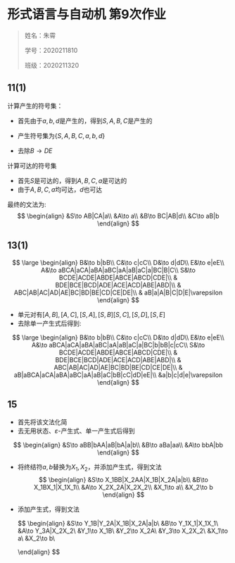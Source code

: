 # 形式语言与自动机 第9次作业

> 姓名：朱霄
>
> 学号：2020211810
>
> 班级：2020211320

## 11(1)

计算产生的符号集：

- 首先由于$a,b,d$是产生的，得到$S,A,B,C$是产生的

- 产生符号集为$\{S,A,B,C,a,b,d\}$
- 去除$B\to DE$

计算可达的符号集

- 首先$S$是可达的，得到$A,B,C,a$是可达的
- 由于$A,B,C,a$均可达，$d$也可达

最终的文法为:
$$
\begin{align}
&S\to AB|CA|a\\
&A\to a\\
&B\to BC|AB|d\\
&C\to aB|b
\end{align}
$$

## 13(1)

$$
\large
\begin{align}
B&\to b|bB\\
C&\to c|cC\\
D&\to d|dD\\
E&\to e|eE\\
A&\to aBCA|aCA|aBA|aBC|aA|aB|aC|a|BC|B|C\\
S&\to BCDE|ACDE|ABDE|ABCE|ABCD|CDE|\\
& BDE|BCE|BCD|ADE|ACE|ACD|ABE|ABD|\\
& ABC|AB|AC|AD|AE|BC|BD|BE|CD|CE|DE|\\
& aB|a|A|B|C|D|E|\varepsilon
\end{align}
$$



- 单元对有$[A,B],[A,C],[S,A],[S,B][S,C],[S,D],[S,E]$
- 去除单一产生式后得到:

$$
\large
\begin{align}
B&\to b|bB\\
C&\to c|cC\\
D&\to d|dD\\
E&\to e|eE\\
A&\to aBCA|aCA|aBA|aBC|aA|aB|aC|a|BC|b|bB|c|cC\\
S&\to BCDE|ACDE|ABDE|ABCE|ABCD|CDE|\\
& BDE|BCE|BCD|ADE|ACE|ACD|ABE|ABD|\\
& ABC|AB|AC|AD|AE|BC|BD|BE|CD|CE|DE|\\
& aB|aBCA|aCA|aBA|aBC|aA|aB|aC|bB|cC|dD|eE|\\
&a|b|c|d|e|\varepsilon
\end{align}
$$

## 15

- 首先将该文法化简
- 去无用状态、$\varepsilon$-产生式、单一产生式后得到

$$
\begin{align}
&S\to aBB|bAA|aB|bA|a|b\\
&B\to aBa|aa\\
&A\to bbA|bb
\end{align}
$$

- 将终结符$a,b$替换为$X_1,X_2$，并添加产生式，得到文法
  $$
  \begin{align}
  &S\to X_1BB|X_2AA|X_1B|X_2A|a|b\\
  &B\to X_1BX_1|X_1X_1\\
  &A\to X_2X_2A|X_2X_2\\
  &X_1\to a\\
  &X_2\to b
  \end{align}
  $$
  
- 添加产生式，得到文法

  

  
  $$
  \begin{align}
  &S\to Y_1B|Y_2A|X_1B|X_2A|a|b\\
  &B\to Y_1X_1|X_1X_1\\
  &A\to Y_3A|X_2X_2\\
  &Y_1\to X_1B\\
  &Y_2\to X_2A\\
  &Y_3\to X_2X_2\\
  &X_1\to a\\
  &X_2\to b\\
  
  \end{align}
  $$

